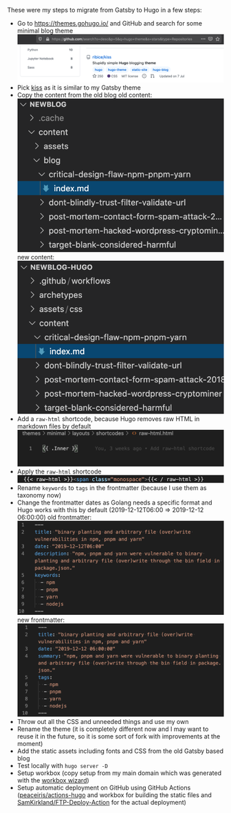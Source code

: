 These were my steps to migrate from Gatsby to Hugo in a few steps:
* Go to https://themes.gohugo.io/ and GitHub and search for some minimal blog theme
![](images/theme.png)
* Pick [kiss](https://themes.gohugo.io/kiss/) as it is similar to my Gatsby theme
* Copy the content from the old blog
old content:
![](images/content-old.png)
new content:
![](images/content-new.png)
* Add a `raw-html` shortcode, because Hugo removes raw HTML in markdown files by default
![](images/raw-html-shortcode.png)
* Apply the `raw-html` shortcode
![](images/raw-html-shortcode-usage.png)
* Rename `keywords` to `tags` in the frontmatter (because I use them as taxonomy now)
* Change the frontmatter dates as Golang needs a specific format and Hugo works with this by default (2019-12-12T06:00 => 2019-12-12 06:00:00)
old frontmatter:
![](images/frontmatter-old.png)
new frontmatter:
![](images/frontmatter-new.png)
* Throw out all the CSS and unneeded things and use my own
* Rename the theme (it is completely different now and I may want to reuse it in the future, so it is some sort of fork with improvements at the moment)
* Add the static assets including fonts and CSS from the old Gatsby based blog
* Test locally with `hugo server -D`
* Setup workbox (copy setup from my main domain which was generated with the [workbox wizard](https://developers.google.com/web/tools/workbox/guides/generate-service-worker/cli))
* Setup automatic deployment on GitHub using GitHub Actions ([peaceiris/actions-hugo](https://github.com/peaceiris/actions-hugo) and workbox for building the static files and [SamKirkland/FTP-Deploy-Action](https://github.com/SamKirkland/FTP-Deploy-Action) for the actual deployment)
